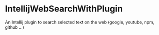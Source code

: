 # IntellijWebSearchWithPlugin
An Intellij plugin to search selected text on the web (google, youtube, npm, github ...)
